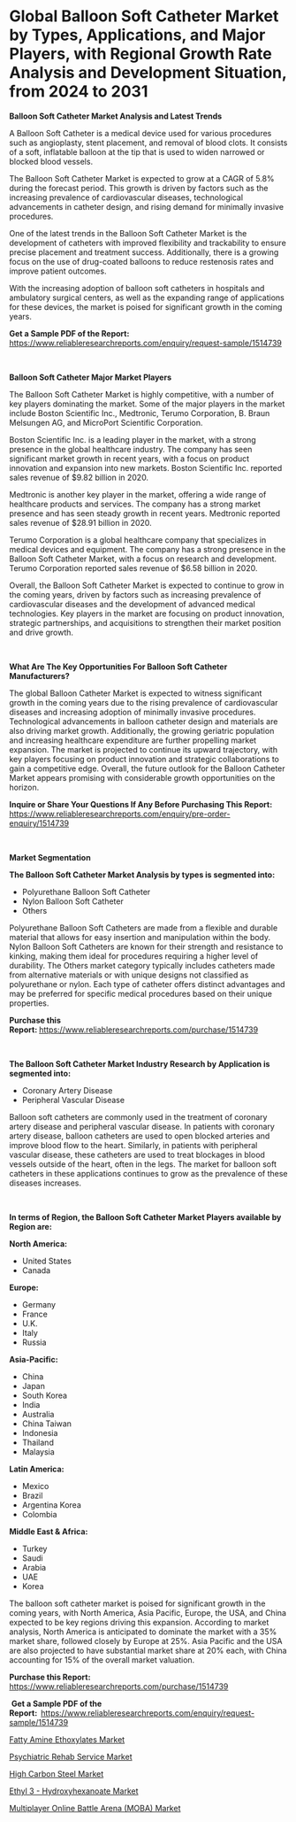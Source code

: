 <p><h1>Global Balloon Soft Catheter Market by Types, Applications, and Major Players, with Regional Growth Rate Analysis and Development Situation, from 2024 to 2031</h1></p><p><strong>Balloon Soft Catheter Market Analysis and Latest Trends</strong></p>
<p><p>A Balloon Soft Catheter is a medical device used for various procedures such as angioplasty, stent placement, and removal of blood clots. It consists of a soft, inflatable balloon at the tip that is used to widen narrowed or blocked blood vessels.</p><p>The Balloon Soft Catheter Market is expected to grow at a CAGR of 5.8% during the forecast period. This growth is driven by factors such as the increasing prevalence of cardiovascular diseases, technological advancements in catheter design, and rising demand for minimally invasive procedures.</p><p>One of the latest trends in the Balloon Soft Catheter Market is the development of catheters with improved flexibility and trackability to ensure precise placement and treatment success. Additionally, there is a growing focus on the use of drug-coated balloons to reduce restenosis rates and improve patient outcomes.</p><p>With the increasing adoption of balloon soft catheters in hospitals and ambulatory surgical centers, as well as the expanding range of applications for these devices, the market is poised for significant growth in the coming years.</p></p>
<p><strong>Get a Sample PDF of the Report:&nbsp;</strong> <a href="https://www.reliableresearchreports.com/enquiry/request-sample/1514739">https://www.reliableresearchreports.com/enquiry/request-sample/1514739</a></p>
<p>&nbsp;</p>
<p><strong>Balloon Soft Catheter Major Market Players</strong></p>
<p><p>The Balloon Soft Catheter Market is highly competitive, with a number of key players dominating the market. Some of the major players in the market include Boston Scientific Inc., Medtronic, Terumo Corporation, B. Braun Melsungen AG, and MicroPort Scientific Corporation.</p><p>Boston Scientific Inc. is a leading player in the market, with a strong presence in the global healthcare industry. The company has seen significant market growth in recent years, with a focus on product innovation and expansion into new markets. Boston Scientific Inc. reported sales revenue of $9.82 billion in 2020.</p><p>Medtronic is another key player in the market, offering a wide range of healthcare products and services. The company has a strong market presence and has seen steady growth in recent years. Medtronic reported sales revenue of $28.91 billion in 2020.</p><p>Terumo Corporation is a global healthcare company that specializes in medical devices and equipment. The company has a strong presence in the Balloon Soft Catheter Market, with a focus on research and development. Terumo Corporation reported sales revenue of $6.58 billion in 2020.</p><p>Overall, the Balloon Soft Catheter Market is expected to continue to grow in the coming years, driven by factors such as increasing prevalence of cardiovascular diseases and the development of advanced medical technologies. Key players in the market are focusing on product innovation, strategic partnerships, and acquisitions to strengthen their market position and drive growth.</p></p>
<p>&nbsp;</p>
<p><strong>What Are The Key Opportunities For Balloon Soft Catheter Manufacturers?</strong></p>
<p><p>The global Balloon Catheter Market is expected to witness significant growth in the coming years due to the rising prevalence of cardiovascular diseases and increasing adoption of minimally invasive procedures. Technological advancements in balloon catheter design and materials are also driving market growth. Additionally, the growing geriatric population and increasing healthcare expenditure are further propelling market expansion. The market is projected to continue its upward trajectory, with key players focusing on product innovation and strategic collaborations to gain a competitive edge. Overall, the future outlook for the Balloon Catheter Market appears promising with considerable growth opportunities on the horizon.</p></p>
<p><strong>Inquire or Share Your Questions If Any Before Purchasing This Report:</strong> <a href="https://www.reliableresearchreports.com/enquiry/pre-order-enquiry/1514739">https://www.reliableresearchreports.com/enquiry/pre-order-enquiry/1514739</a></p>
<p>&nbsp;</p>
<p><strong>Market Segmentation</strong></p>
<p><strong>The Balloon Soft Catheter Market Analysis by types is segmented into:</strong></p>
<p><ul><li>Polyurethane Balloon Soft Catheter</li><li>Nylon Balloon Soft Catheter</li><li>Others</li></ul></p>
<p><p>Polyurethane Balloon Soft Catheters are made from a flexible and durable material that allows for easy insertion and manipulation within the body. Nylon Balloon Soft Catheters are known for their strength and resistance to kinking, making them ideal for procedures requiring a higher level of durability. The Others market category typically includes catheters made from alternative materials or with unique designs not classified as polyurethane or nylon. Each type of catheter offers distinct advantages and may be preferred for specific medical procedures based on their unique properties.</p></p>
<p><strong>Purchase this Report:&nbsp;</strong><a href="https://www.reliableresearchreports.com/purchase/1514739">https://www.reliableresearchreports.com/purchase/1514739</a></p>
<p>&nbsp;</p>
<p><strong>The Balloon Soft Catheter Market Industry Research by Application is segmented into:</strong></p>
<p><ul><li>Coronary Artery Disease</li><li>Peripheral Vascular Disease</li></ul></p>
<p><p>Balloon soft catheters are commonly used in the treatment of coronary artery disease and peripheral vascular disease. In patients with coronary artery disease, balloon catheters are used to open blocked arteries and improve blood flow to the heart. Similarly, in patients with peripheral vascular disease, these catheters are used to treat blockages in blood vessels outside of the heart, often in the legs. The market for balloon soft catheters in these applications continues to grow as the prevalence of these diseases increases.</p></p>
<p>&nbsp;</p>
<p><strong>In terms of Region, the Balloon Soft Catheter Market Players available by Region are:</strong></p>
<p>
    <p> <strong> North America: </strong>
        <ul>
            <li>United States</li>
            <li>Canada</li>
        </ul>
        </p> 
    <p> <strong> Europe: </strong>
        <ul>
            <li>Germany</li>
            <li>France</li>
            <li>U.K.</li>
            <li>Italy</li>
            <li>Russia</li>
        </ul>
        </p> 
    <p> <strong> Asia-Pacific: </strong>
        <ul>
            <li>China</li>
            <li>Japan</li>
            <li>South Korea</li>
            <li>India</li>
            <li>Australia</li>
            <li>China Taiwan</li>
            <li>Indonesia</li>
            <li>Thailand</li>
            <li>Malaysia</li>
        </ul>
        </p> 
    <p> <strong> Latin America: </strong>
        <ul>
            <li>Mexico</li>
            <li>Brazil</li>
            <li>Argentina Korea</li>
            <li>Colombia</li>
        </ul>
        </p> 
    <p> <strong> Middle East & Africa: </strong>
        <ul>
            <li>Turkey</li>
            <li>Saudi</li>
            <li>Arabia</li>
            <li>UAE</li>
            <li>Korea</li>
        </ul>
    </p>
    </p>
<p><p>The balloon soft catheter market is poised for significant growth in the coming years, with North America, Asia Pacific, Europe, the USA, and China expected to be key regions driving this expansion. According to market analysis, North America is anticipated to dominate the market with a 35% market share, followed closely by Europe at 25%. Asia Pacific and the USA are also projected to have substantial market share at 20% each, with China accounting for 15% of the overall market valuation.</p></p>
<p><strong>Purchase this Report: </strong><a href="https://www.reliableresearchreports.com/purchase/1514739">https://www.reliableresearchreports.com/purchase/1514739</a></p>
<p>&nbsp;<strong>Get a Sample PDF of the Report:&nbsp;&nbsp;</strong><a href="https://www.reliableresearchreports.com/enquiry/request-sample/1514739">https://www.reliableresearchreports.com/enquiry/request-sample/1514739</a></p>
<p><strong></strong></p>
<p><p><a href="https://view.publitas.com/reportprime-1/fatty-amine-ethoxylates-market-size-market-trends-and-growth-outlook-forecasted-for-period-from-2024-to-2031/">Fatty Amine Ethoxylates Market</a></p><p><a href="https://chivalrous-flock-a86.notion.site/Psychiatric-Rehab-Service-Market-Challenges-Opportunities-and-Growth-Drivers-and-Major-Market-Pla-50dedc1b16cc44b386db177b07a28d24">Psychiatric Rehab Service Market</a></p><p><a href="https://view.publitas.com/reportprime-1/high-carbon-steel-market-size-share-trends-analysis-report-by-material-by-type-by-end-user-by-region-and-segment-forecasts-2024-2031/">High Carbon Steel Market</a></p><p><a href="https://faithful-glue-af3.notion.site/Ethyl-3-Hydroxyhexanoate-Market-Research-Report-Reveals-The-Latest-Trends-And-Opportunities-of-thi-30d785a174644302b5a911b56a6ba47f">Ethyl 3 - Hydroxyhexanoate Market</a></p><p><a href="https://angry-finch-aaf.notion.site/Multiplayer-Online-Battle-Arena-MOBA-Market-Size-Growth-Outlook-from-2024-to-2031-projecting-at--8fb45009f80546378cf55858a0ce2f38">Multiplayer Online Battle Arena (MOBA) Market</a></p></p>
